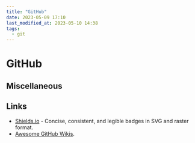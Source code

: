 ```yaml
---
title: "GitHub"
date: 2023-05-09 17:10
last_modified_at: 2023-05-10 14:38
tags:
  - git
---
```


# GitHub

## Miscellaneous

## Links

- [Shields.io](https://shields.io/) - Concise, consistent, and legible badges in SVG and raster format.
- [Awesome GitHub Wikis](https://github.com/MyHoneyBadger/awesome-github-wiki).
